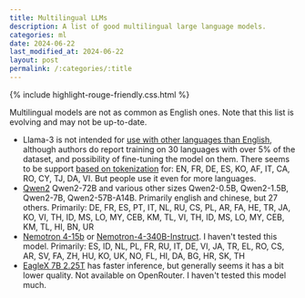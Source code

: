 ```yaml
---
title: Multilingual LLMs
description: A list of good multilingual large language models.
categories: ml
date: 2024-06-22
last_modified_at: 2024-06-22
layout: post
permalink: /:categories/:title
---
```


{% include highlight-rouge-friendly.css.html %}


Multilingual models are not as common as English ones. Note that this list is evolving and may not be up-to-date.

- Llama-3 is not intended for [use with other languages than English](https://github.com/meta-llama/llama3/blob/main/MODEL_CARD.md), although authors do report training on 30 languages with over 5% of the dataset, and possibility of fine-tuning the model on them. There seems to be support [based on tokenization](https://www.icodeformybhasa.com/p/exploring-multilingual-aspects-and) for: EN, FR, DE, ES, KO, AF, IT, CA, RO, CY, TJ, DA, VI. But people use it even for more languages.
- [Qwen2](https://qwenlm.github.io/blog/qwen2/) Qwen2-72B and various other sizes Qwen2-0.5B, Qwen2-1.5B, Qwen2-7B, Qwen2-57B-A14B. Primarily english and chinese, but 27 others. Primarily: DE, FR, ES, PT, IT, NL, RU, CS, PL, AR, FA, HE, TR, JA, KO, VI, TH, ID, MS, LO, MY, CEB, KM, TL, VI, TH, ID, MS, LO, MY, CEB, KM, TL, HI, BN, UR
- [Nemotron 4-15b](https://arxiv.org/html/2402.16819v2) or [Nemotron-4-340B-Instruct](https://huggingface.co/nvidia/Nemotron-4-340B-Instruct). I haven't tested this model. Primarily: ES, ID, NL, PL, FR, RU, IT, DE, VI, JA, TR, EL, RO, CS, AR, SV, FA, ZH, HU, KO, UK, NO, FL, HI, DA, BG, HR, SK, TH
- [EagleX 7B 2.25T](https://huggingface.co/RWKV/v5-EagleX-v2-7B-pth) has faster inference, but generally seems it has a bit lower quality. Not available on OpenRouter.  I haven't tested this model much.



